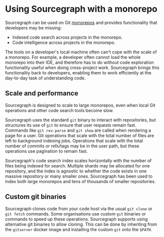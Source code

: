# Using Sourcegraph with a monorepo

Sourcegraph can be used on Git [monorepos](https://trunkbaseddevelopment.com/monorepos/) and provides functionality that developers may be missing:

- Indexed code search across projects in the monorepo.
- Code intelligence across projects in the monorepo.

The tools on a developer's local machine often can't cope with the scale of a monorepo. For example, a developer often cannot load the whole monorepo into their IDE, and therefore has to do without code exploration functionality useful when doing cross-project work. Sourcegraph brings this functionality back to developers, enabling them to work efficiently at the day-to-day task of understanding code.

## Scale and performance

Sourcegraph is designed to scale to large monorepos, even when local Git operations and other code search tools become slow.

Sourcegraph uses the standard `git` binary to interact with repositories, but structures its use of `git` to ensure that user requests remain fast. Commands like `git rev-parse` and `git show` are called when rendering a page for a user. Git operations that scale with the total number of files are left to background indexing jobs. Operations that scale with the total number of commits or refs/tags may be in the user path, but these operations use pagination to remain fast.

Sourcegraph's code search index scales horizontally with the number of files being indexed for search. Multiple shards may be allocated for one repository, and the index is agnostic to whether the code exists in one massive repository or many smaller ones. Sourcegraph has been used to index both large monorepos and tens of thousands of smaller repositories.

<!-- TODO code intelligence LSIF -->

## Custom git binaries

Sourcegraph clones code from your code host via the usual `git clone` or `git fetch` commands. Some organisations use custom `git` binaries or commands to speed up these operations. Sourcegraph supports using alternative git binaries to allow cloning. This can be done by inheriting from the `gitserver` docker image and installing the custom `git` onto the `$PATH`.

<!-- More TODOs

- [ ] Usage of Sourcegraph with git submodules or sub-trees (how do these appear in the UI/in searches?)
- [ ] git-meta
- [ ] Massive numbers of branches
- [ ] UI tweaks (e.g., "can we customize the search scopes to show submodules or branches instead of repos?")

-->

